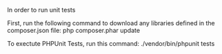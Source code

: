 In order to run unit tests

First, run the following command to download any libraries defined in the composer.json file:
php composer.phar update

To exectute PHPUnit Tests, run this command:
./vendor/bin/phpunit tests
